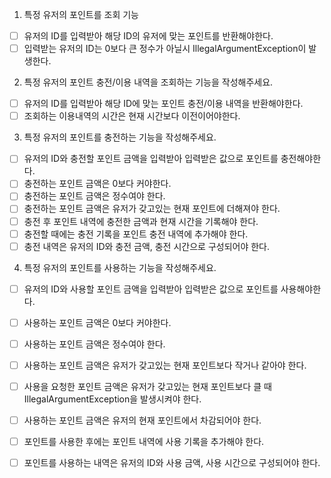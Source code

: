 1. 특정 유저의 포인트를 조회 기능
- [ ] 유저의 ID를 입력받아 해당 ID의 유저에 맞는 포인트를 반환해야한다.
- [ ] 입력받는 유저의 ID는 0보다 큰 정수가 아닐시 IllegalArgumentException이 발생한다.

2. 특정 유저의 포인트 충전/이용 내역을 조회하는 기능을 작성해주세요.
- [ ] 유저의 ID를 입력받아 해당 ID에 맞는 포인트 충전/이용 내역을 반환해야한다.
- [ ] 조회하는 이용내역의 시간은 현재 시간보다 이전이어야한다.

3. 특정 유저의 포인트를 충전하는 기능을 작성해주세요.
- [ ] 유저의 ID와 충전할 포인트 금액을 입력받아 입력받은 값으로 포인트를 충전해야한다.
- [ ] 충전하는 포인트 금액은 0보다 커야한다.
- [ ] 충전하는 포인트 금액은 정수여야 한다.
- [ ] 충전하는 포인트 금액은 유저가 갖고있는 현재 포인트에 더해져야 한다.
- [ ] 충전 후 포인트 내역에 충전한 금액과 현재 시간을 기록해야 한다.
- [ ] 충전할 때에는 충전 기록을 포인트 충전 내역에 추가해야 한다.
- [ ] 충전 내역은 유저의 ID와 충전 금액, 충전 시간으로 구성되어야 한다.

4. 특정 유저의 포인트를 사용하는 기능을 작성해주세요.
- [ ] 유저의 ID와 사용할 포인트 금액을 입력받아 입력받은 값으로 포인트를 사용해야한다.
- [ ] 사용하는 포인트 금액은 0보다 커야한다.
- [ ] 사용하는 포인트 금액은 정수여야 한다.
- [ ] 사용하는 포인트 금액은 유저가 갖고있는 현재 포인트보다 작거나 같아야 한다.
- [ ] 사용을 요청한 포인트 금액은 유저가 갖고있는 현재 포인트보다 클 때 IllegalArgumentException을 발생시켜야 한다.
- [ ] 사용하는 포인트 금액은 유저의 현재 포인트에서 차감되어야 한다.
- [ ] 포인트를 사용한 후에는 포인트 내역에 사용 기록을 추가해야 한다.
- [ ] 포인트를 사용하는 내역은 유저의 ID와 사용 금액, 사용 시간으로 구성되어야 한다.



